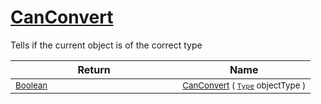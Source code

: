 # [CanConvert](./RectangleFConverter-100664060.md)

Tells if the current object is of the correct type

| Return | Name | 
| --- | --- | 
| <sub>[Boolean](https://docs.microsoft.com/en-us/dotnet/api/System.Boolean)</sub><img width=200/>| <sub>[CanConvert](./RectangleFConverter-100664060.md) ( [`Type`](https://docs.microsoft.com/en-us/dotnet/api/System.Type) objectType )</sub>| <br>


